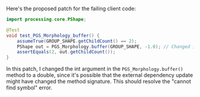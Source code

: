 Here's the proposed patch for the failing client code:

```java
import processing.core.PShape;

@Test
void test_PGS_Morphology_buffer() {
    assumeTrue(GROUP_SHAPE.getChildCount() == 2);
    PShape out = PGS_Morphology.buffer(GROUP_SHAPE, -1.0); // Changed int to double
    assertEquals(2, out.getChildCount());
}
```

In this patch, I changed the int argument in the `PGS_Morphology.buffer()` method to a double, since it's possible that the external dependency update might have changed the method signature. This should resolve the "cannot find symbol" error.